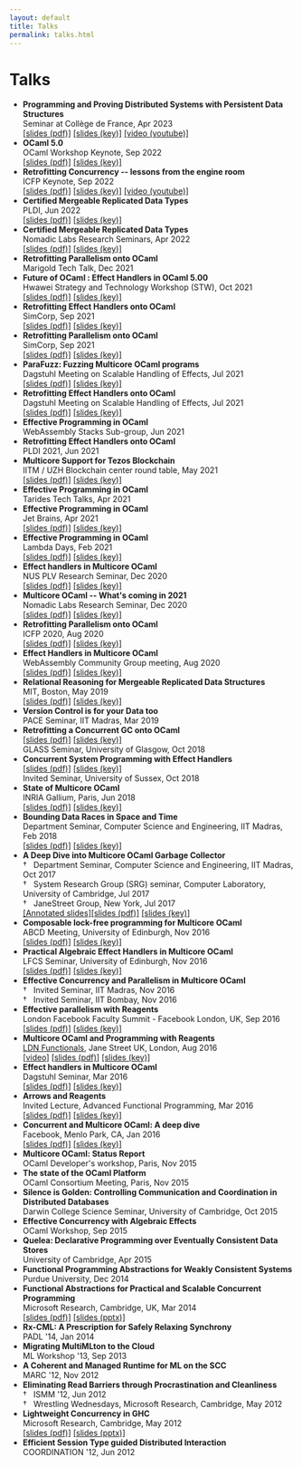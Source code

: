 ```yaml
---
layout: default
title: Talks
permalink: talks.html
---
```


# Talks
 * **Programming and Proving Distributed Systems with Persistent Data Structures**   
   Seminar at Collège de France, Apr 2023  
   [\[slides (pdf)\]](slides/mrdt_cdf23.pdf) [\[slides (key)\]](slides/mrdt_cdf23.key) [\[video (youtube)\]](https://www.college-de-france.fr/agenda/seminaire/structures-de-donnees-persistantes/mergeable-replicated-data-types)      
 * **OCaml 5.0**   
   OCaml Workshop Keynote, Sep 2022  
   [\[slides (pdf)\]](slides/ocaml22_keynote.pdf) [\[slides (key)\]](slides/ocaml22_keynote.key)      
 * **Retrofitting Concurrency -- lessons from the engine room**  
   ICFP Keynote, Sep 2022  
   [\[slides (pdf)\]](slides/icfp22_keynote.pdf) [\[slides (key)\]](slides/icfp22_keynote.key) [\[video (youtube)\]](https://www.youtube.com/watch?v=zJ4G0TKwzVc&list=PLyrlk8Xaylp4ee6ZAtFD9XMD2EZ02K9xK&index=38)    
 * **Certified Mergeable Replicated Data Types**   
   PLDI, Jun 2022    
   [\[slides (pdf)\]](slides/certified_mrdts_pldi.pdf) [\[slides (key)\]](slides/certified_mrdts_pldi.key)    
 * **Certified Mergeable Replicated Data Types**  
   Nomadic Labs Research Seminars, Apr 2022  
   [\[slides (pdf)\]](slides/certified_mrdts_nl.pdf) [\[slides (key)\]](slides/certified_mrdts_nl.key)          
 * **Retrofitting Parallelism onto OCaml**  
   Marigold Tech Talk, Dec 2021   
 * **Future of OCaml : Effect Handlers in OCaml 5.00**   
   Hwawei Strategy and Technology Workshop (STW), Oct 2021  
   [\[slides (pdf)\]](slides/retro_effects_hwawei.pdf) [\[slides (key)\]](slides/retro_effects_hwawei.key)          
 * **Retrofitting Effect Handlers onto OCaml**  
   SimCorp, Sep 2021  
   [\[slides (pdf)\]](slides/retro_effects_simcorp.pdf) [\[slides (key)\]](slides/retro_effects_simcorp.key)          
 * **Retrofitting Parallelism onto OCaml**  
   SimCorp, Sep 2021  
   [\[slides (pdf)\]](slides/retro_parallel_simcorp.pdf) [\[slides (key)\]](slides/retro_parallel_simcorp.key)          
 * **ParaFuzz: Fuzzing Multicore OCaml programs**   
   Dagstuhl Meeting on Scalable Handling of Effects, Jul 2021    
   [\[slides (pdf)\]](slides/parafuzz_dagstuhl_21.pdf) [\[slides (key)\]](slides/parafuzz_dagstuhl_21.key)          
 * **Retrofitting Effect Handlers onto OCaml**  
   Dagstuhl Meeting on Scalable Handling of Effects, Jul 2021    
   [\[slides (pdf)\]](slides/effects_she.pdf) [\[slides (key)\]](slides/effects_she.key)          
 * **Effective Programming in OCaml**   
   WebAssembly Stacks Sub-group, Jun 2021  
 * **Retrofitting Effect Handlers onto OCaml**     
   PLDI 2021, Jun 2021    
 * **Multicore Support for Tezos Blockchain**   
   IITM / UZH Blockchain center round table, May 2021  
   [\[slides (pdf)\]](slides/multicore_tezos.pdf) [\[slides (key)\]](slides/multicore_tezos.key)          
 * **Effective Programming in OCaml**   
   Tarides Tech Talks, Apr 2021  
 * **Effective Programming in OCaml**   
   Jet Brains, Apr 2021  
   [\[slides (pdf)\]](slides/jet_brains_21.pdf) [\[slides (key)\]](slides/jet_brains_21.key)         
 * **Effective Programming in OCaml**   
   Lambda Days, Feb 2021  
   [\[slides (pdf)\]](slides/lambda_days_21.pdf) [\[slides (key)\]](slides/lambda_days_21.key)         
 * **Effect handlers in Multicore OCaml**   
   NUS PLV Research Seminar, Dec 2020    
   [\[slides (pdf)\]](slides/nus_effects.pdf) [\[slides (key)\]](slides/nus_effects.key)         
 * **Multicore OCaml -- What's coming in 2021**    
   Nomadic Labs Research Seminar, Dec 2020    
   [\[slides (pdf)\]](slides/nl_multicore.pdf) [\[slides (key)\]](slides/nl_multicore.key)         
 * **Retrofitting Parallelism onto OCaml**   
   ICFP 2020, Aug 2020     
   [\[slides (pdf)\]](slides/retro_parallel_icfp20.pdf) [\[slides (key)\]](slides/retro_parallel_icfp20.key)     
 * **Effect Handlers in Multicore OCaml**  
   WebAssembly Community Group meeting, Aug 2020  
   [\[slides (pdf)\]](slides/WASM_CG_4Aug20.pdf) [\[slides (key)\]](slides/WASM_CG_4Aug20.key)   
 * **Relational Reasoning for Mergeable Replicated Data Structures**    
   MIT, Boston, May 2019   
   [\[slides (pdf)\]](slides/quark_mit_2019.pdf) [\[slides (key)\]](slides/quark_mit_2019.key)
 * **Version Control is for your Data too**  
   PACE Seminar, IIT Madras, Mar 2019  
 * **Retrofitting a Concurrent GC onto OCaml**    
   [\[slides (pdf)\]](slides/gc_glass.pdf) [\[slides (key)\]](slides/gc_glass.key)   
   GLASS Seminar, University of Glasgow, Oct 2018    
 * **Concurrent System Programming with Effect Handlers**   
   [\[slides (pdf)\]](slides/effects_sussex.pdf) [\[slides (key)\]](slides/effects_sussex.key)   
   Invited Seminar, University of Sussex, Oct 2018    
 * **State of Multicore OCaml**   
   INRIA Gallium, Paris, Jun 2018   
   [\[slides (pdf)\]](slides/mcocaml_gallium.pdf) [\[slides (key)\]](slides/mcocaml_gallium.key)   
 * **Bounding Data Races in Space and Time**   
   Department Seminar, Computer Science and Engineering, IIT Madras, Feb 2018   
   [\[slides (pdf)\]](slides/ldrf_iitm.pdf) [\[slides (key)\]](slides/ldrf_iitm.key)   
 * **A Deep Dive into Multicore OCaml Garbage Collector**  
   &dagger; &nbsp; Department Seminar, Computer Science and Engineering, IIT Madras, Oct 2017  
   &dagger; &nbsp; System Research Group (SRG) seminar, Computer Laboratory, University of Cambridge, Jul 2017  
   &dagger; &nbsp; JaneStreet Group, New York, Jul 2017  
   [\[Annotated slides\]](http://kcsrk.info/multicore/gc/2017/07/06/multicore-ocaml-gc/)[\[slides (pdf)\]](slides/multicore_gc.pdf) [\[slides (key)\]](slides/multicore_gc.key)  
 * **Composable lock-free programming for Multicore OCaml**  
   ABCD Meeting, University of Edinburgh, Nov 2016  
   [\[slides (pdf)\]](slides/reagents_edinburgh.pdf) [\[slides (key)\]](slides/reagents_edinburgh.key)  
 * **Practical Algebraic Effect Handlers in Multicore OCaml**  
   LFCS Seminar, University of Edinburgh, Nov 2016  
   [\[slides (pdf)\]](slides/handlers_edinburgh.pdf) [\[slides (key)\]](slides/handlers_edinburgh.key)  
 * **Effective Concurrency and Parallelism in Multicore OCaml**  
   &dagger; &nbsp; Invited Seminar, IIT Madras, Nov 2016  
   &dagger; &nbsp; Invited Seminar, IIT Bombay, Nov 2016  
 * **Effective parallelism with Reagents**  
   London Facebook Faculty Summit - Facebook London, UK, Sep 2016  
   [\[slides (pdf)\]](slides/reagents_fb_fac_summit_16.pdf) [\[slides (key)\]](slides/reagents_fb_fac_summit_16.key)  
 * **Multicore OCaml and Programming with Reagents**  
   [LDN Functionals](https://www.meetup.com/London-Functionals/), Jane Street UK, London, Aug 2016  
   [\[video\]](https://youtu.be/qRWTws_YPBA) [\[slides (pdf)\]](slides/reagents_aug_2_17.pdf) [\[slides (key)\]](slides/reagents_aug_2_17.key)  
 * **Effect handlers in Multicore OCaml**  
   Dagstuhl Seminar, Mar 2016  
   [\[slides (pdf)\]](slides/handlers_dagstuhl_16.pdf) [\[slides (key)\]](slides/handlers_dagstuhl_16.key)  
 * **Arrows and Reagents**  
   Invited Lecture, Advanced Functional Programming, Mar 2016  
   [\[slides (pdf)\]](slides/reagents_adv_fp_16.pdf) [\[slides (key)\]](slides/reagents_adv_fp_16.key)  
 * **Concurrent and Multicore OCaml: A deep dive**  
   Facebook, Menlo Park, CA, Jan 2016  
   [\[slides (pdf)\]](slides/multicore_fb16.pdf) [\[slides (key)\]](slides/multicore_fb16.key)  
 * **Multicore OCaml: Status Report**  
   OCaml Developer's workshop, Paris, Nov 2015  
 * **The state of the OCaml Platform**  
   OCaml Consortium Meeting, Paris, Nov 2015  
 * **Silence is Golden: Controlling Communication and Coordination in Distributed Databases**  
   Darwin College Science Seminar, University of Cambridge, Oct 2015  
 * **Effective Concurrency with Algebraic Effects**  
  OCaml Workshop, Sep 2015  
 * **Quelea: Declarative Programming over Eventually Consistent Data Stores**  
   University of Cambridge, Apr 2015  
 * **Functional Programming Abstractions for Weakly Consistent Systems**  
   Purdue University, Dec 2014  
 * **Functional Abstractions for Practical and Scalable Concurrent Programming**  
   Microsoft Research, Cambridge, UK, Mar 2014  
   [\[slides (pdf)\]](slides/msr14.pdf) [\[slides (pptx)\]](slides/msr14.pptx)  
 * **Rx-CML: A Prescription for Safely Relaxing Synchrony**  
   PADL '14, Jan 2014  
 * **Migrating MultiMLton to the Cloud**  
   ML Workshop '13, Sep 2013  
 * **A Coherent and Managed Runtime for ML on the SCC**  
   MARC '12, Nov 2012  
 * **Eliminating Read Barriers through Procrastination and Cleanliness**  
   &dagger; &nbsp; ISMM '12, Jun 2012  
   &dagger; &nbsp; Wrestling Wednesdays, Microsoft Research, Cambridge, May 2012  
 * **Lightweight Concurrency in GHC**  
   Microsoft Research, Cambridge, May 2012  
   [\[slides (pdf)\]](slides/ghclwc.pdf) [\[slides (pptx)\]](slides/ghclwc.pptx)  
 * **Efficient Session Type guided Distributed Interaction**  
   COORDINATION '12, Jun 2012  
